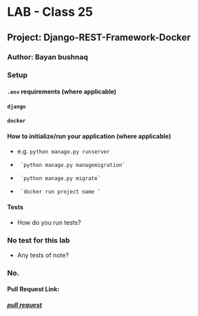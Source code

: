 # LAB - Class 25

## Project: Django-REST-Framework-Docker

### Author: Bayan bushnaq



### Setup

#### `.env` requirements (where applicable)
#### `django` 
#### `docker`



#### How to initialize/run your application (where applicable)

- e.g. `python manage.py runserver`
-      `python manage.py managemigration`
-      `python manage.py migrate`
-      `docker run project name `



#### Tests

- How do you run tests?
### No test for this lab
- Any tests of note?
### No.


#### Pull Request Link:
##### [pull request]()
